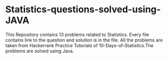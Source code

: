 # Statistics-questions-solved-using-JAVA
This Repository contains 13 problems related to Statistics. Every file contains link to the question and solution is in the file.
All the problems are taken from Hackerrank Practice Tutorials of 10-Days-of-Statistics.The problems are solved using Java.
